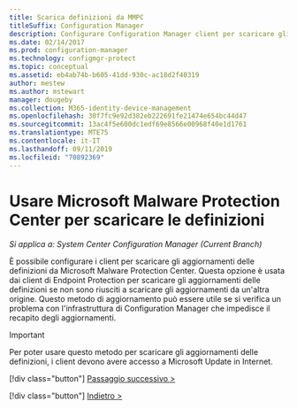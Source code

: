 ```yaml
---
title: Scarica definizioni da MMPC
titleSuffix: Configuration Manager
description: Configurare Configuration Manager client per scaricare gli aggiornamenti delle definizioni Endpoint Protection da Microsoft Malware Protection Center (MMPC).
ms.date: 02/14/2017
ms.prod: configuration-manager
ms.technology: configmgr-protect
ms.topic: conceptual
ms.assetid: eb4ab74b-b605-41dd-930c-ac18d2f40319
author: mestew
ms.author: mstewart
manager: dougeby
ms.collection: M365-identity-device-management
ms.openlocfilehash: 30f7fc9e92d382eb222691fe21474e654bc44d47
ms.sourcegitcommit: 13ac4f5e600dc1edf69e8566e00968f40e1d1761
ms.translationtype: MTE75
ms.contentlocale: it-IT
ms.lasthandoff: 09/11/2019
ms.locfileid: "70892369"
---
```

# <a name="use-the-microsoft-malware-protection-center-to-download-definitions"></a>Usare Microsoft Malware Protection Center per scaricare le definizioni

*Si applica a: System Center Configuration Manager (Current Branch)*

 È possibile configurare i client per scaricare gli aggiornamenti delle definizioni da Microsoft Malware Protection Center. Questa opzione è usata dai client di Endpoint Protection per scaricare gli aggiornamenti delle definizioni se non sono riusciti a scaricare gli aggiornamenti da un'altra origine. Questo metodo di aggiornamento può essere utile se si verifica un problema con l'infrastruttura di Configuration Manager che impedisce il recapito degli aggiornamenti.

> [!IMPORTANT]
>  Per poter usare questo metodo per scaricare gli aggiornamenti delle definizioni, i client devono avere accesso a Microsoft Update in Internet.
> 
> 
> [!div class="button"]
> [Passaggio successivo >](endpoint-antimalware-policies.md)
> 
> [!div class="button"]
> [Indietro >](endpoint-configure-alerts.md)
